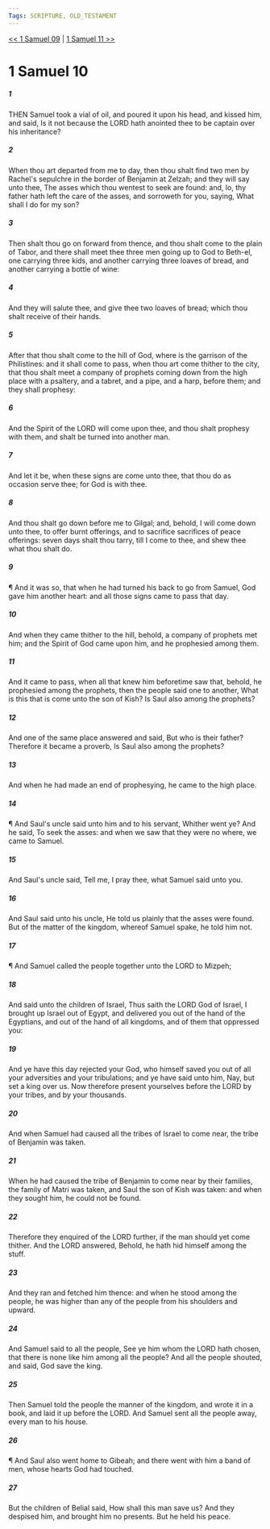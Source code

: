 ```yaml
---
Tags: SCRIPTURE, OLD_TESTAMENT
---
```


[<< 1 Samuel 09](OLD_TESTAMENT/09_1_Samuel/1_Samuel_09.md) | [1 Samuel 11 >>](OLD_TESTAMENT/09_1_Samuel/1_Samuel_11.md)

# 1 Samuel 10

##### 1

THEN Samuel took a vial of oil, and poured it upon his head, and kissed him, and said, Is it not because the LORD hath anointed thee to be captain over his inheritance?

##### 2

When thou art departed from me to day, then thou shalt find two men by Rachel's sepulchre in the border of Benjamin at Zelzah; and they will say unto thee, The asses which thou wentest to seek are found: and, lo, thy father hath left the care of the asses, and sorroweth for you, saying, What shall I do for my son?

##### 3

Then shalt thou go on forward from thence, and thou shalt come to the plain of Tabor, and there shall meet thee three men going up to God to Beth-el, one carrying three kids, and another carrying three loaves of bread, and another carrying a bottle of wine:

##### 4

And they will salute thee, and give thee two loaves of bread; which thou shalt receive of their hands.

##### 5

After that thou shalt come to the hill of God, where is the garrison of the Philistines: and it shall come to pass, when thou art come thither to the city, that thou shalt meet a company of prophets coming down from the high place with a psaltery, and a tabret, and a pipe, and a harp, before them; and they shall prophesy:

##### 6

And the Spirit of the LORD will come upon thee, and thou shalt prophesy with them, and shalt be turned into another man.

##### 7

And let it be, when these signs are come unto thee, that thou do as occasion serve thee; for God is with thee.

##### 8

And thou shalt go down before me to Gilgal; and, behold, I will come down unto thee, to offer burnt offerings, and to sacrifice sacrifices of peace offerings: seven days shalt thou tarry, till I come to thee, and shew thee what thou shalt do.

##### 9

¶ And it was so, that when he had turned his back to go from Samuel, God gave him another heart: and all those signs came to pass that day.

##### 10

And when they came thither to the hill, behold, a company of prophets met him; and the Spirit of God came upon him, and he prophesied among them.

##### 11

And it came to pass, when all that knew him beforetime saw that, behold, he prophesied among the prophets, then the people said one to another, What is this that is come unto the son of Kish? Is Saul also among the prophets?

##### 12

And one of the same place answered and said, But who is their father? Therefore it became a proverb, Is Saul also among the prophets?

##### 13

And when he had made an end of prophesying, he came to the high place.

##### 14

¶ And Saul's uncle said unto him and to his servant, Whither went ye? And he said, To seek the asses: and when we saw that they were no where, we came to Samuel.

##### 15

And Saul's uncle said, Tell me, I pray thee, what Samuel said unto you.

##### 16

And Saul said unto his uncle, He told us plainly that the asses were found. But of the matter of the kingdom, whereof Samuel spake, he told him not.

##### 17

¶ And Samuel called the people together unto the LORD to Mizpeh;

##### 18

And said unto the children of Israel, Thus saith the LORD God of Israel, I brought up Israel out of Egypt, and delivered you out of the hand of the Egyptians, and out of the hand of all kingdoms, and of them that oppressed you:

##### 19

And ye have this day rejected your God, who himself saved you out of all your adversities and your tribulations; and ye have said unto him, Nay, but set a king over us. Now therefore present yourselves before the LORD by your tribes, and by your thousands.

##### 20

And when Samuel had caused all the tribes of Israel to come near, the tribe of Benjamin was taken.

##### 21

When he had caused the tribe of Benjamin to come near by their families, the family of Matri was taken, and Saul the son of Kish was taken: and when they sought him, he could not be found.

##### 22

Therefore they enquired of the LORD further, if the man should yet come thither. And the LORD answered, Behold, he hath hid himself among the stuff.

##### 23

And they ran and fetched him thence: and when he stood among the people, he was higher than any of the people from his shoulders and upward.

##### 24

And Samuel said to all the people, See ye him whom the LORD hath chosen, that there is none like him among all the people? And all the people shouted, and said, God save the king.

##### 25

Then Samuel told the people the manner of the kingdom, and wrote it in a book, and laid it up before the LORD. And Samuel sent all the people away, every man to his house.

##### 26

¶ And Saul also went home to Gibeah; and there went with him a band of men, whose hearts God had touched.

##### 27

But the children of Belial said, How shall this man save us? And they despised him, and brought him no presents. But he held his peace.
